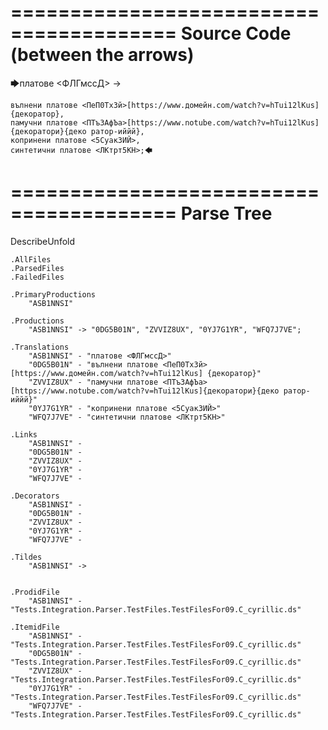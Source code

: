 ========================================
Source Code (between the arrows)
========================================

🡆платове <ФЛГмссД> ->

	вълнени платове <ПеП0ТхЗй>[https://www.домейн.com/watch?v=hTui12lKus] {декоратор},
	памучни платове <ПТъЗАфЪа>[https://www.notube.com/watch?v=hTui12lKus]{декоратори}{деко ратор-иййй},
	копринени платове <5Суак3ИЙ>,
	синтетични платове <ЛКтрт5КН>;🡄

========================================
Parse Tree
========================================
DescribeUnfold

    .AllFiles
    .ParsedFiles
    .FailedFiles

    .PrimaryProductions
        "ASB1NNSI" 

    .Productions
        "ASB1NNSI" -> "0DG5B01N", "ZVVIZ8UX", "0YJ7G1YR", "WFQ7J7VE";

    .Translations
        "ASB1NNSI" - "платове <ФЛГмссД>"
        "0DG5B01N" - "вълнени платове <ПеП0ТхЗй>[https://www.домейн.com/watch?v=hTui12lKus] {декоратор}"
        "ZVVIZ8UX" - "памучни платове <ПТъЗАфЪа>[https://www.notube.com/watch?v=hTui12lKus]{декоратори}{деко ратор-иййй}"
        "0YJ7G1YR" - "копринени платове <5Суак3ИЙ>"
        "WFQ7J7VE" - "синтетични платове <ЛКтрт5КН>"

    .Links
        "ASB1NNSI" - 
        "0DG5B01N" - 
        "ZVVIZ8UX" - 
        "0YJ7G1YR" - 
        "WFQ7J7VE" - 

    .Decorators
        "ASB1NNSI" - 
        "0DG5B01N" - 
        "ZVVIZ8UX" - 
        "0YJ7G1YR" - 
        "WFQ7J7VE" - 

    .Tildes
        "ASB1NNSI" -> 


    .ProdidFile
        "ASB1NNSI" - "Tests.Integration.Parser.TestFiles.TestFilesFor09.C_cyrillic.ds"

    .ItemidFile
        "ASB1NNSI" - "Tests.Integration.Parser.TestFiles.TestFilesFor09.C_cyrillic.ds"
        "0DG5B01N" - "Tests.Integration.Parser.TestFiles.TestFilesFor09.C_cyrillic.ds"
        "ZVVIZ8UX" - "Tests.Integration.Parser.TestFiles.TestFilesFor09.C_cyrillic.ds"
        "0YJ7G1YR" - "Tests.Integration.Parser.TestFiles.TestFilesFor09.C_cyrillic.ds"
        "WFQ7J7VE" - "Tests.Integration.Parser.TestFiles.TestFilesFor09.C_cyrillic.ds"

